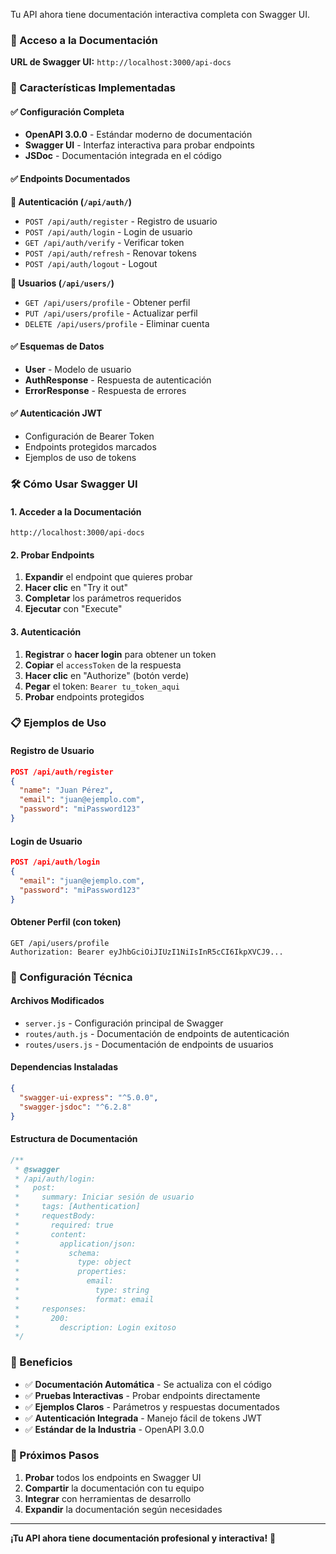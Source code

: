 
Tu API ahora tiene documentación interactiva completa con Swagger UI.

### 📍 Acceso a la Documentación

**URL de Swagger UI:** `http://localhost:3000/api-docs`

### 🎯 Características Implementadas

#### ✅ **Configuración Completa**
- **OpenAPI 3.0.0** - Estándar moderno de documentación
- **Swagger UI** - Interfaz interactiva para probar endpoints
- **JSDoc** - Documentación integrada en el código

#### ✅ **Endpoints Documentados**

**🔐 Autenticación (`/api/auth/`)**
- `POST /api/auth/register` - Registro de usuario
- `POST /api/auth/login` - Login de usuario
- `GET /api/auth/verify` - Verificar token
- `POST /api/auth/refresh` - Renovar tokens
- `POST /api/auth/logout` - Logout

**👤 Usuarios (`/api/users/`)**
- `GET /api/users/profile` - Obtener perfil
- `PUT /api/users/profile` - Actualizar perfil
- `DELETE /api/users/profile` - Eliminar cuenta

#### ✅ **Esquemas de Datos**
- **User** - Modelo de usuario
- **AuthResponse** - Respuesta de autenticación
- **ErrorResponse** - Respuesta de errores

#### ✅ **Autenticación JWT**
- Configuración de Bearer Token
- Endpoints protegidos marcados
- Ejemplos de uso de tokens

### 🛠️ Cómo Usar Swagger UI

#### **1. Acceder a la Documentación**
```
http://localhost:3000/api-docs
```

#### **2. Probar Endpoints**
1. **Expandir** el endpoint que quieres probar
2. **Hacer clic** en "Try it out"
3. **Completar** los parámetros requeridos
4. **Ejecutar** con "Execute"

#### **3. Autenticación**
1. **Registrar** o **hacer login** para obtener un token
2. **Copiar** el `accessToken` de la respuesta
3. **Hacer clic** en "Authorize" (botón verde)
4. **Pegar** el token: `Bearer tu_token_aqui`
5. **Probar** endpoints protegidos

### 📋 Ejemplos de Uso

#### **Registro de Usuario**
```json
POST /api/auth/register
{
  "name": "Juan Pérez",
  "email": "juan@ejemplo.com",
  "password": "miPassword123"
}
```

#### **Login de Usuario**
```json
POST /api/auth/login
{
  "email": "juan@ejemplo.com",
  "password": "miPassword123"
}
```

#### **Obtener Perfil (con token)**
```
GET /api/users/profile
Authorization: Bearer eyJhbGciOiJIUzI1NiIsInR5cCI6IkpXVCJ9...
```

### 🔧 Configuración Técnica

#### **Archivos Modificados**
- `server.js` - Configuración principal de Swagger
- `routes/auth.js` - Documentación de endpoints de autenticación
- `routes/users.js` - Documentación de endpoints de usuarios

#### **Dependencias Instaladas**
```json
{
  "swagger-ui-express": "^5.0.0",
  "swagger-jsdoc": "^6.2.8"
}
```

#### **Estructura de Documentación**
```javascript
/**
 * @swagger
 * /api/auth/login:
 *   post:
 *     summary: Iniciar sesión de usuario
 *     tags: [Authentication]
 *     requestBody:
 *       required: true
 *       content:
 *         application/json:
 *           schema:
 *             type: object
 *             properties:
 *               email:
 *                 type: string
 *                 format: email
 *     responses:
 *       200:
 *         description: Login exitoso
 */
```

### 🎉 Beneficios

- ✅ **Documentación Automática** - Se actualiza con el código
- ✅ **Pruebas Interactivas** - Probar endpoints directamente
- ✅ **Ejemplos Claros** - Parámetros y respuestas documentados
- ✅ **Autenticación Integrada** - Manejo fácil de tokens JWT
- ✅ **Estándar de la Industria** - OpenAPI 3.0.0

### 🚀 Próximos Pasos

1. **Probar** todos los endpoints en Swagger UI
2. **Compartir** la documentación con tu equipo
3. **Integrar** con herramientas de desarrollo
4. **Expandir** la documentación según necesidades

---

**¡Tu API ahora tiene documentación profesional y interactiva!** 🎉

